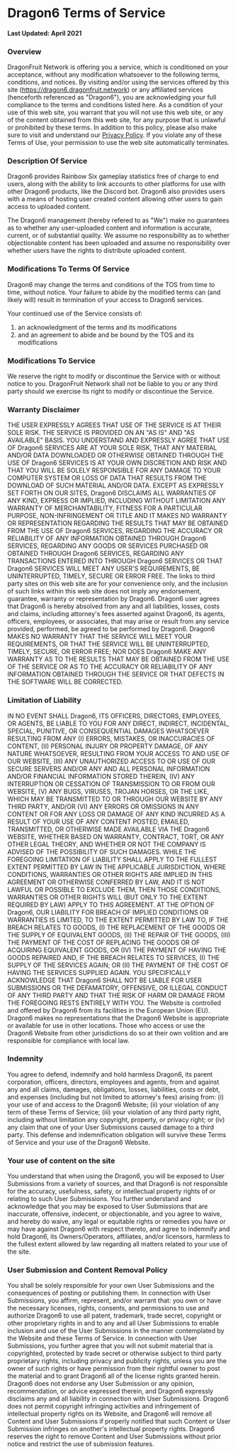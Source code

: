 # Dragon6 Terms of Service
#### Last Updated: April 2021

### **Overview**

DragonFruit Network is offering you a service, which is conditioned on your acceptance, without any modification whatsoever to the following terms, conditions, and notices. By visiting and/or using the services offered by this site (https://dragon6.dragonfruit.network) or any affiliated services (henceforth referenced as "Dragon6"), you are acknowledging your full compliance to the terms and conditions listed here. As a condition of your use of this web site, you warrant that you will not use this web site, or any of the content obtained from this web site, for any purpose that is unlawful or prohibited by these terms. In addition to this policy, please also make sure to visit and understand our [Privacy Policy](./privacy). If you violate any of these Terms of Use, your permission to use the web site automatically terminates.

### **Description Of Service**

Dragon6 provides Rainbow Six gameplay statistics free of charge to end users, along with the ability to link accounts to other platforms for use with other Dragon6 products, like the Discord bot. Dragon6 also provides users with a means of hosting user created content allowing other users to gain access to uploaded content.

The Dragon6 management (hereby refered to as "We") make no guarantees as to whether any user-uploaded content and information is accurate, current, or of substantial quality. We assume no responsibility as to whether objectionable content has been uploaded and assume no responsibility over whether users have the rights to distribute uploaded content.

### **Modifications To Terms Of Service**

Dragon6 may change the terms and conditions of the TOS from time to time, without notice. Your failure to abide by the modified terms can (and likely will) result in termination of your access to Dragon6 services.

Your continued use of the Service consists of:

1.  an acknowledgment of the terms and its modifications
2.  and an agreement to abide and be bound by the TOS and its modifications

### **Modifications To Service**

We reserve the right to modify or discontinue the Service with or without notice to you. DragonFruit Network shall not be liable to you or any third party should we exercise its right to modify or discontinue the Service.

### **Warranty Disclaimer**

THE USER EXPRESSLY AGREES THAT USE OF THE SERVICE IS AT THEIR SOLE RISK. THE SERVICE IS PROVIDED ON AN "AS IS" AND "AS AVAILABLE" BASIS. YOU UNDERSTAND AND EXPRESSLY AGREE THAT USE OF Dragon6 SERVICES ARE AT YOUR SOLE RISK, THAT ANY MATERIAL AND/OR DATA DOWNLOADED OR OTHERWISE OBTAINED THROUGH THE USE OF Dragon6 SERVICES IS AT YOUR OWN DISCRETION AND RISK AND THAT YOU WILL BE SOLELY RESPONSIBLE FOR ANY DAMAGE TO YOUR COMPUTER SYSTEM OR LOSS OF DATA THAT RESULTS FROM THE DOWNLOAD OF SUCH MATERIAL AND/OR DATA. EXCEPT AS EXPRESSLY SET FORTH ON OUR SITES, Dragon6 DISCLAIMS ALL WARRANTIES OF ANY KIND, EXPRESS OR IMPLIED, INCLUDING WITHOUT LIMITATION ANY WARRANTY OF MERCHANTABILITY, FITNESS FOR A PARTICULAR PURPOSE, NON-INFRINGEMENT OR TITLE AND IT MAKES NO WARRANTY OR REPRESENTATION REGARDING THE RESULTS THAT MAY BE OBTAINED FROM THE USE OF Dragon6 SERVICES, REGARDING THE ACCURACY OR RELIABILITY OF ANY INFORMATION OBTAINED THROUGH Dragon6 SERVICES, REGARDING ANY GOODS OR SERVICES PURCHASED OR OBTAINED THROUGH Dragon6 SERVICES, REGARDING ANY TRANSACTIONS ENTERED INTO THROUGH Dragon6 SERVICES OR THAT Dragon6 SERVICES WILL MEET ANY USER'S REQUIREMENTS, BE UNINTERRUPTED, TIMELY, SECURE OR ERROR FREE. The links to third party sites on this web site are for your convenience only, and the inclusion of such links within this web site does not imply any endorsement, guarantee, warranty or representation by Dragon6. Dragon6 user agrees that Dragon6 is hereby absolved from any and all liabilities, losses, costs and claims, including attorney's fees asserted against Dragon6, its agents, officers, employees, or associates, that may arise or result from any service provided, performed, be agreed to be performed by Dragon6. Dragon6 MAKES NO WARRANTY THAT THE SERVICE WILL MEET YOUR REQUIREMENTS, OR THAT THE SERVICE WILL BE UNINTERRUPTED, TIMELY, SECURE, OR ERROR FREE; NOR DOES Dragon6 MAKE ANY WARRANTY AS TO THE RESULTS THAT MAY BE OBTAINED FROM THE USE OF THE SERVICE OR AS TO THE ACCURACY OR RELIABILITY OF ANY INFORMATION OBTAINED THROUGH THE SERVICE OR THAT DEFECTS IN THE SOFTWARE WILL BE CORRECTED.

### **Limitation of Liability**

IN NO EVENT SHALL Dragon6, ITS OFFICERS, DIRECTORS, EMPLOYEES, OR AGENTS, BE LIABLE TO YOU FOR ANY DIRECT, INDIRECT, INCIDENTAL, SPECIAL, PUNITIVE, OR CONSEQUENTIAL DAMAGES WHATSOEVER RESULTING FROM ANY (I) ERRORS, MISTAKES, OR INACCURACIES OF CONTENT, (II) PERSONAL INJURY OR PROPERTY DAMAGE, OF ANY NATURE WHATSOEVER, RESULTING FROM YOUR ACCESS TO AND USE OF OUR WEBSITE, (III) ANY UNAUTHORIZED ACCESS TO OR USE OF OUR SECURE SERVERS AND/OR ANY AND ALL PERSONAL INFORMATION AND/OR FINANCIAL INFORMATION STORED THEREIN, (IV) ANY INTERRUPTION OR CESSATION OF TRANSMISSION TO OR FROM OUR WEBSITE, (V) ANY BUGS, VIRUSES, TROJAN HORSES, OR THE LIKE, WHICH MAY BE TRANSMITTED TO OR THROUGH OUR WEBSITE BY ANY THIRD PARTY, AND/OR (VI) ANY ERRORS OR OMISSIONS IN ANY CONTENT OR FOR ANY LOSS OR DAMAGE OF ANY KIND INCURRED AS A RESULT OF YOUR USE OF ANY CONTENT POSTED, EMAILED, TRANSMITTED, OR OTHERWISE MADE AVAILABLE VIA THE Dragon6 WEBSITE, WHETHER BASED ON WARRANTY, CONTRACT, TORT, OR ANY OTHER LEGAL THEORY, AND WHETHER OR NOT THE COMPANY IS ADVISED OF THE POSSIBILITY OF SUCH DAMAGES. WHILE THE FOREGOING LIMITATION OF LIABILITY SHALL APPLY TO THE FULLEST EXTENT PERMITTED BY LAW IN THE APPLICABLE JURISDICTION, WHERE CONDITIONS, WARRANTIES OR OTHER RIGHTS ARE IMPLIED IN THIS AGREEMENT OR OTHERWISE CONFERRED BY LAW, AND IT IS NOT LAWFUL OR POSSIBLE TO EXCLUDE THEM, THEN THOSE CONDITIONS, WARRANTIES OR OTHER RIGHTS WILL (BUT ONLY TO THE EXTENT REQUIRED BY LAW) APPLY TO THIS AGREEMENT. AT THE OPTION OF Dragon6, OUR LIABILITY FOR BREACH OF IMPLIED CONDITIONS OR WARRANTIES IS LIMITED, TO THE EXTENT PERMITTED BY LAW TO, IF THE BREACH RELATES TO GOODS, (I) THE REPLACEMENT OF THE GOODS OR THE SUPPLY OF EQUIVALENT GOODS, (II) THE REPAIR OF THE GOODS, (III) THE PAYMENT OF THE COST OF REPLACING THE GOODS OR OF ACQUIRING EQUIVALENT GOODS, OR (IV) THE PAYMENT OF HAVING THE GOODS REPAIRED AND, IF THE BREACH RELATES TO SERVICES, (I) THE SUPPLY OF THE SERVICES AGAIN; OR (II) THE PAYMENT OF THE COST OF HAVING THE SERVICES SUPPLIED AGAIN. YOU SPECIFICALLY ACKNOWLEDGE THAT Dragon6 SHALL NOT BE LIABLE FOR USER SUBMISSIONS OR THE DEFAMATORY, OFFENSIVE, OR ILLEGAL CONDUCT OF ANY THIRD PARTY AND THAT THE RISK OF HARM OR DAMAGE FROM THE FOREGOING RESTS ENTIRELY WITH YOU. The Website is controlled and offered by Dragon6 from its facilities in the European Union (EU). Dragon6 makes no representations that the Dragon6 Website is appropriate or available for use in other locations. Those who access or use the Dragon6 Website from other jurisdictions do so at their own volition and are responsible for compliance with local law.

### **Indemnity**

You agree to defend, indemnify and hold harmless Dragon6, its parent corporation, officers, directors, employees and agents, from and against any and all claims, damages, obligations, losses, liabilities, costs or debt, and expenses (including but not limited to attorney's fees) arising from: (i) your use of and access to the Dragon6 Website; (ii) your violation of any term of these Terms of Service; (iii) your violation of any third party right, including without limitation any copyright, property, or privacy right; or (iv) any claim that one of your User Submissions caused damage to a third party. This defense and indemnification obligation will survive these Terms of Service and your use of the Dragon6 Website.

### **Your use of content on the site**

You understand that when using the Dragon6, you will be exposed to User Submissions from a variety of sources, and that Dragon6 is not responsible for the accuracy, usefulness, safety, or intellectual property rights of or relating to such User Submissions. You further understand and acknowledge that you may be exposed to User Submissions that are inaccurate, offensive, indecent, or objectionable, and you agree to waive, and hereby do waive, any legal or equitable rights or remedies you have or may have against Dragon6 with respect thereto, and agree to indemnify and hold Dragon6, its Owners/Operators, affiliates, and/or licensors, harmless to the fullest extent allowed by law regarding all matters related to your use of the site.

### **User Submission and Content Removal Policy**

You shall be solely responsible for your own User Submissions and the consequences of posting or publishing them. In connection with User Submissions, you affirm, represent, and/or warrant that: you own or have the necessary licenses, rights, consents, and permissions to use and authorize Dragon6 to use all patent, trademark, trade secret, copyright or other proprietary rights in and to any and all User Submissions to enable inclusion and use of the User Submissions in the manner contemplated by the Website and these Terms of Service. In connection with User Submissions, you further agree that you will not submit material that is copyrighted, protected by trade secret or otherwise subject to third party proprietary rights, including privacy and publicity rights, unless you are the owner of such rights or have permission from their rightful owner to post the material and to grant Dragon6 all of the license rights granted herein. Dragon6 does not endorse any User Submission or any opinion, recommendation, or advice expressed therein, and Dragon6 expressly disclaims any and all liability in connection with User Submissions. Dragon6 does not permit copyright infringing activities and infringement of intellectual property rights on its Website, and Dragon6 will remove all Content and User Submissions if properly notified that such Content or User Submission infringes on another's intellectual property rights. Dragon6 reserves the right to remove Content and User Submissions without prior notice and restrict the use of submission features.